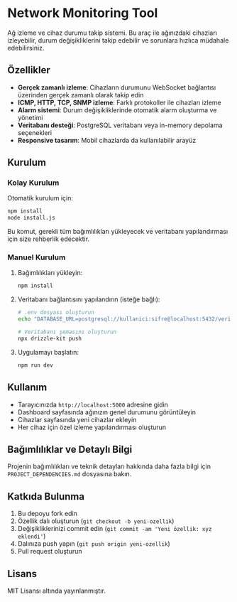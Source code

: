 # Network Monitoring Tool

Ağ izleme ve cihaz durumu takip sistemi. Bu araç ile ağınızdaki cihazları izleyebilir, durum değişikliklerini takip edebilir ve sorunlara hızlıca müdahale edebilirsiniz.

## Özellikler

- **Gerçek zamanlı izleme**: Cihazların durumunu WebSocket bağlantısı üzerinden gerçek zamanlı olarak takip edin
- **ICMP, HTTP, TCP, SNMP izleme**: Farklı protokoller ile cihazları izleme
- **Alarm sistemi**: Durum değişikliklerinde otomatik alarm oluşturma ve yönetimi
- **Veritabanı desteği**: PostgreSQL veritabanı veya in-memory depolama seçenekleri
- **Responsive tasarım**: Mobil cihazlarda da kullanılabilir arayüz

## Kurulum

### Kolay Kurulum

Otomatik kurulum için:

```bash
npm install
node install.js
```

Bu komut, gerekli tüm bağımlılıkları yükleyecek ve veritabanı yapılandırması için size rehberlik edecektir.

### Manuel Kurulum

1. Bağımlılıkları yükleyin:
   ```bash
   npm install
   ```

2. Veritabanı bağlantısını yapılandırın (isteğe bağlı):
   ```bash
   # .env dosyası oluşturun
   echo "DATABASE_URL=postgresql://kullanici:sifre@localhost:5432/veritabani" > .env
   
   # Veritabanı şemasını oluşturun
   npx drizzle-kit push
   ```

3. Uygulamayı başlatın:
   ```bash
   npm run dev
   ```

## Kullanım

- Tarayıcınızda `http://localhost:5000` adresine gidin
- Dashboard sayfasında ağınızın genel durumunu görüntüleyin
- Cihazlar sayfasında yeni cihazlar ekleyin
- Her cihaz için özel izleme yapılandırması oluşturun

## Bağımlılıklar ve Detaylı Bilgi

Projenin bağımlılıkları ve teknik detayları hakkında daha fazla bilgi için `PROJECT_DEPENDENCIES.md` dosyasına bakın.

## Katkıda Bulunma

1. Bu depoyu fork edin
2. Özellik dalı oluşturun (`git checkout -b yeni-ozellik`)
3. Değişikliklerinizi commit edin (`git commit -am 'Yeni özellik: xyz eklendi'`)
4. Dalınıza push yapın (`git push origin yeni-ozellik`)
5. Pull request oluşturun

## Lisans

MIT Lisansı altında yayınlanmıştır.